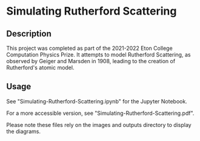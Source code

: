 # Simulating Rutherford Scattering

## Description

This project was completed as part of the 2021-2022 Eton College Computation Physics Prize. It attempts to model Rutherford Scattering, as observed by Geiger and Marsden in 1908, leading to the creation of Rutherford's atomic model.

## Usage

See "Simulating-Rutherford-Scattering.ipynb" for the Jupyter Notebook.

For a more accessible version, see "Simulating-Rutherford-Scattering.pdf".

Please note these files rely on the images and outputs directory to display the diagrams.
